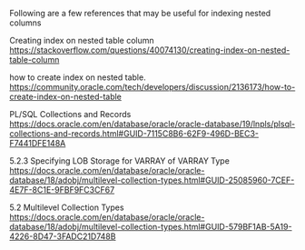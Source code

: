 

Following are a few references that may be useful for indexing nested columns

Creating index on nested table column
https://stackoverflow.com/questions/40074130/creating-index-on-nested-table-column


how to create index on nested table.
https://community.oracle.com/tech/developers/discussion/2136173/how-to-create-index-on-nested-table


PL/SQL Collections and Records
https://docs.oracle.com/en/database/oracle/oracle-database/19/lnpls/plsql-collections-and-records.html#GUID-7115C8B6-62F9-496D-BEC3-F7441DFE148A


5.2.3 Specifying LOB Storage for VARRAY of VARRAY Type 
https://docs.oracle.com/en/database/oracle/oracle-database/18/adobj/multilevel-collection-types.html#GUID-25085960-7CEF-4E7F-8C1E-9FBF9FC3CF67

5.2 Multilevel Collection Types 
https://docs.oracle.com/en/database/oracle/oracle-database/18/adobj/multilevel-collection-types.html#GUID-579BF1AB-5A19-4226-8D47-3FADC21D748B


